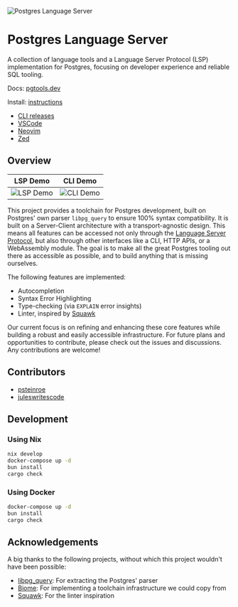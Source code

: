 ![Postgres Language Server](/docs/images/pls-github.png)

# Postgres Language Server

A collection of language tools and a Language Server Protocol (LSP) implementation for Postgres, focusing on developer experience and reliable SQL tooling.

Docs: [pgtools.dev](https://pgtools.dev/)

Install: [instructions](https://pgtools.dev/#installation)

- [CLI releases](https://github.com/supabase-community/postgres-language-server/releases)
- [VSCode](https://marketplace.visualstudio.com/items?itemName=Supabase.postgrestools)
- [Neovim](https://github.com/neovim/nvim-lspconfig/blob/master/doc/configs.md#postgres_lsp)
- [Zed](https://github.com/LoamStudios/zed-postgres-language-server)

## Overview
LSP Demo             |  CLI Demo
:-------------------------:|:-------------------------:
![LSP Demo](/docs/images/lsp-demo.gif)  |  ![CLI Demo](/docs/images/cli-demo.png)

This project provides a toolchain for Postgres development, built on Postgres' own parser `libpg_query` to ensure 100% syntax compatibility. It is built on a Server-Client architecture with a transport-agnostic design. This means all features can be accessed not only through the [Language Server Protocol](https://microsoft.github.io/language-server-protocol/), but also through other interfaces like a CLI, HTTP APIs, or a WebAssembly module. The goal is to make all the great Postgres tooling out there as accessible as possible, and to build anything that is missing ourselves.

The following features are implemented:
- Autocompletion
- Syntax Error Highlighting
- Type-checking (via `EXPLAIN` error insights)
- Linter, inspired by [Squawk](https://squawkhq.com)

Our current focus is on refining and enhancing these core features while building a robust and easily accessible infrastructure. For future plans and opportunities to contribute, please check out the issues and discussions. Any contributions are welcome!

## Contributors

- [psteinroe](https://github.com/psteinroe)
- [juleswritescode](https://github.com/juleswritescode)

## Development

### Using Nix

```bash
nix develop
docker-compose up -d
bun install
cargo check
```

### Using Docker

```bash
docker-compose up -d
bun install
cargo check
```

## Acknowledgements

A big thanks to the following projects, without which this project wouldn't have been possible:

- [libpg_query](https://github.com/pganalyze/libpg_query): For extracting the Postgres' parser
- [Biome](https://github.com/biomejs/biome): For implementing a toolchain infrastructure we could copy from
- [Squawk](https://github.com/sbdchd/squawk): For the linter inspiration
